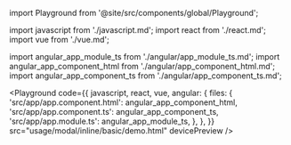 import Playground from '@site/src/components/global/Playground';

import javascript from './javascript.md';
import react from './react.md';
import vue from './vue.md';

import angular_app_module_ts from './angular/app_module_ts.md';
import angular_app_component_html from './angular/app_component_html.md';
import angular_app_component_ts from './angular/app_component_ts.md';

<Playground
  code={{
    javascript,
    react,
    vue,
    angular: {
      files: {
        'src/app/app.component.html': angular_app_component_html,
        'src/app/app.component.ts': angular_app_component_ts,
        'src/app/app.module.ts': angular_app_module_ts,
      },
    },
  }}
  src="usage/modal/inline/basic/demo.html"
  devicePreview
/>
